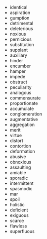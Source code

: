 * identical
* aspiration
* gumption
* detrimental
* deleterious
* noxious
* pernicious
* substitution
* supplant
* auxiliary
* hinder
* encumber
* hamper
* impede
* obstruct
* peculiarity
* analogous
* commensurate
* proportionate
* accumulate
* conglomeration
* augmentative
* aggregation
* merit
* virtue
* distort
* contortion
* deformation
* abusive
* obnoxious
* assaulting
* amiable
* sporadic
* intermittent
* spasmodic
* mar
* spoil
* holistic
* deficient
* exiguous
* scarce
* flawless
* superfluous